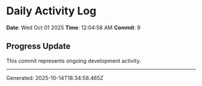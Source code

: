 # Daily Activity Log

**Date**: Wed Oct 01 2025
**Time**: 12:04:58 AM
**Commit**: 9

## Progress Update

This commit represents ongoing development activity.

---
Generated: 2025-10-14T18:34:58.465Z
